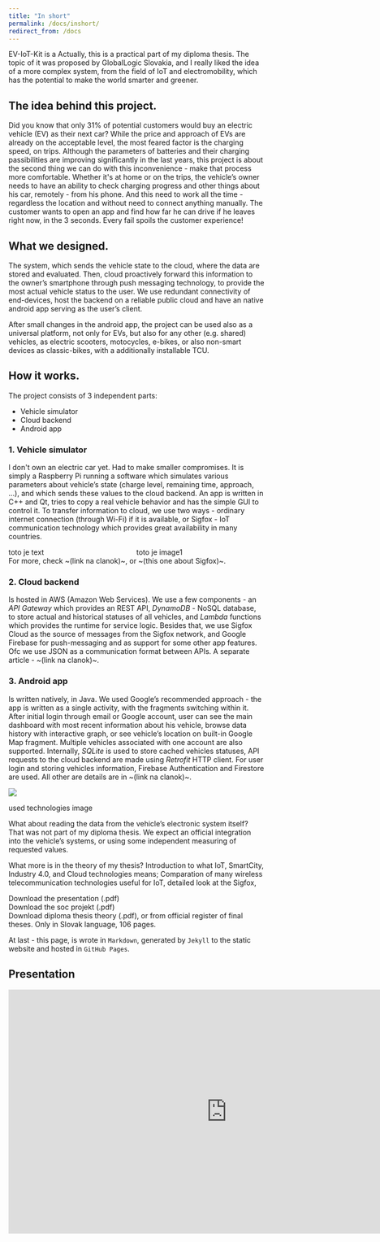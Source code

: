 ```yaml
---
title: "In short"
permalink: /docs/inshort/
redirect_from: /docs
---
```


EV-IoT-Kit is a 
Actually, this is a practical part of my diploma thesis. The topic of it was proposed by GlobalLogic Slovakia, and I really liked the idea of a more complex system, from the field of IoT and electromobility, which has the potential to make the world smarter and greener.

## The idea behind this project.
Did you know that only 31% of potential customers would buy an electric vehicle (EV) as their next car? While the price and approach of EVs are already on the acceptable level, the most feared factor is the charging speed, on trips. Although the parameters of batteries and their charging passibilities are improving significantly in the last years, this project is about the second thing we can do with this inconvenience - make that process more comfortable. 
Whether it's at home or on the trips, the vehicle’s owner needs to have an ability to check charging progress and other things about his car, remotely - from his phone. And this need to work all the time - regardless the location and without need to connect anything manually. The customer wants to open an app and find how far he can drive if he leaves right now, in the 3 seconds. Every fail spoils the customer experience!

## What we designed.
The system, which sends the vehicle state to the cloud, where the data are stored and evaluated. Then, cloud proactively forward this information to the owner’s smartphone through push messaging technology, to provide the most actual vehicle status to the user. We use redundant connectivity of end-devices, host the backend on a reliable public cloud and have an native android app serving as the user’s client.

After small changes in the android app, the project can be used also as a universal platform, not only for EVs, but also for any other (e.g. shared) vehicles, as electric scooters, motocycles, e-bikes, or also non-smart devices as classic-bikes, with a additionally installable TCU. 

## How it works.
The project consists of 3 independent parts:
- Vehicle simulator
- Cloud backend
- Android app

### 1. Vehicle simulator
I don't own an electric car yet. Had to make smaller compromises.
It is simply a Raspberry Pi running a software which simulates various parameters about vehicle’s state (charge level, remaining time, approach, …), and which sends these values to the cloud backend.
An app is written in C++ and Qt, tries to copy a real vehicle behavior and has the simple GUI to control it. To transfer information to cloud, we use two ways - ordinary internet connection (through Wi-Fi) if it is available, or Sigfox - IoT communication technology which provides great availability in many countries.
<div class=“row”>
  <div style="float:left; width:50%">toto je text</div>
  <div style="float:left; width:50%">toto je image1</div>
</div>
For more, check ~(link na clanok)~, or ~(this one about Sigfox)~.

### 2. Cloud backend
Is hosted in AWS (Amazon Web Services). We use a few components - an *API Gateway* which provides an REST API, *DynamoDB* - NoSQL database, to store actual and historical statuses of all vehicles, and *Lambda* functions which provides the runtime for service logic. 
Besides that, we use Sigfox Cloud as the source of messages from the Sigfox network, and Google Firebase for push-messaging and as support for some other app features. Ofc we use JSON as a communication format between APIs.
A separate article - ~(link na clanok)~.

### 3. Android app
Is written natively, in Java. We used Google’s recommended approach - the app is written as a single activity, with the fragments switching within it. After initial login through email or Google account, user can see the main dashboard with most recent information about his vehicle, browse data history with interactive graph, or see vehicle’s location on built-in Google Map fragment. Multiple vehicles associated with one account are also supported. Internally, *SQLite* is used to store cached vehicles statuses, API requests to the cloud backend are made using *Retrofit* HTTP client. For user login and storing vehicles information, Firebase Authentication and Firestore are used. 
All other are details are in ~(link na clanok)~.

![](In%20short/53CF2A89-32B0-4ECF-BF3E-13C49CFA2C02.png)

used technologies image

What about reading the data from the vehicle’s electronic system itself? That was not part of my diploma thesis. We expect an official integration into the vehicle’s systems, or using some independent measuring of requested values. 

What more is in the theory of my thesis? Introduction to what IoT, SmartCity, Industry 4.0, and Cloud technologies means; Comparation of many wireless telecommunication technologies useful for IoT, detailed look at the Sigfox, 

Download the presentation (.pdf)  
Download the soc projekt (.pdf)  
Download diploma thesis theory (.pdf), or from official register of final theses.  Only in Slovak language, 106 pages.

At last - this page, is wrote in `Markdown`, generated by `Jekyll` to the static website and hosted in `GitHub Pages`.

## Presentation

<iframe src="https://onedrive.live.com/embed?cid=B3E03C016AA72BE5&amp;resid=B3E03C016AA72BE5%21178&amp;authkey=AJv6Ej2hi_ofUSg&amp;em=2&amp;wdAr=1.7777777777777777" width="860px" height="480px" frameborder="0">Embedded presentation from <a target="_blank" href="https://office.com/">Microsoft Office 365</a>.</iframe>